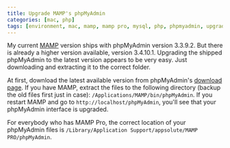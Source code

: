 ```yaml
---
title: Upgrade MAMP's phpMyAdmin
categories: [mac, php]
tags: [environment, mac, mamp, mamp pro, mysql, php, phpmyadmin, upgrade]
---
```


My current [MAMP](http://www.mamp.info) version ships with phpMyAdmin version 3.3.9.2. But there is already a higher version available, version 3.4.10.1. Upgrading the shipped phpMyAdmin to the latest version appears to be very easy. Just downloading and extracting it to the correct folder.
<!-- more -->

At first, download the latest available version from phpMyAdmin's [download page](http://www.phpmyadmin.net/home_page/downloads.php).
If you have MAMP, extract the files to the following directory (backup the old files first just in case): `/Applications/MAMP/bin/phpMyAdmin`.
If you restart MAMP and go to `http://localhost/phpMyAdmin`, you'll see that your phpMyAdmin interface is upgraded.

For everybody who has MAMP Pro, the correct location of your phpMyAdmin files is `/Library/Application Support/appsolute/MAMP PRO/phpMyAdmin`.
